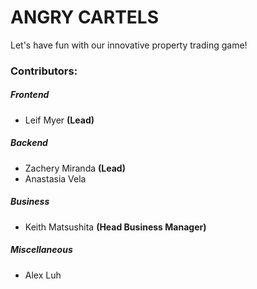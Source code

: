# ANGRY CARTELS

Let's have fun with our innovative property trading game!


### Contributors:

##### Frontend
- Leif Myer **(Lead)**

##### Backend
- Zachery Miranda **(Lead)**
- Anastasia Vela

##### Business
- Keith Matsushita **(Head Business Manager)**

##### Miscellaneous
- Alex Luh
